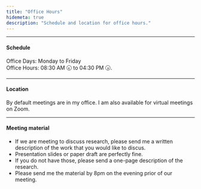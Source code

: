 ```yaml
---
title: "Office Hours"
hidemeta: true
description: "Schedule and location for office hours."
---
```


--- 
#### Schedule
Office Days: Monday to Friday</br>
Office Hours: 08:30 AM 🕣 to 04:30 PM 🕟.

---

#### Location

By default meetings are in my office. I am also available for virtual meetings on Zoom.

---

#### Meeting material

+ If we are meeting to discuss research, please send me a written description of the work that you would like to discus. 
+ Presentation slides or paper draft are perfectly fine. 
+ If you do not have those, please send a one-page description of the research. 
+ Please send me the material by 8pm on the evening prior of our meeting.
